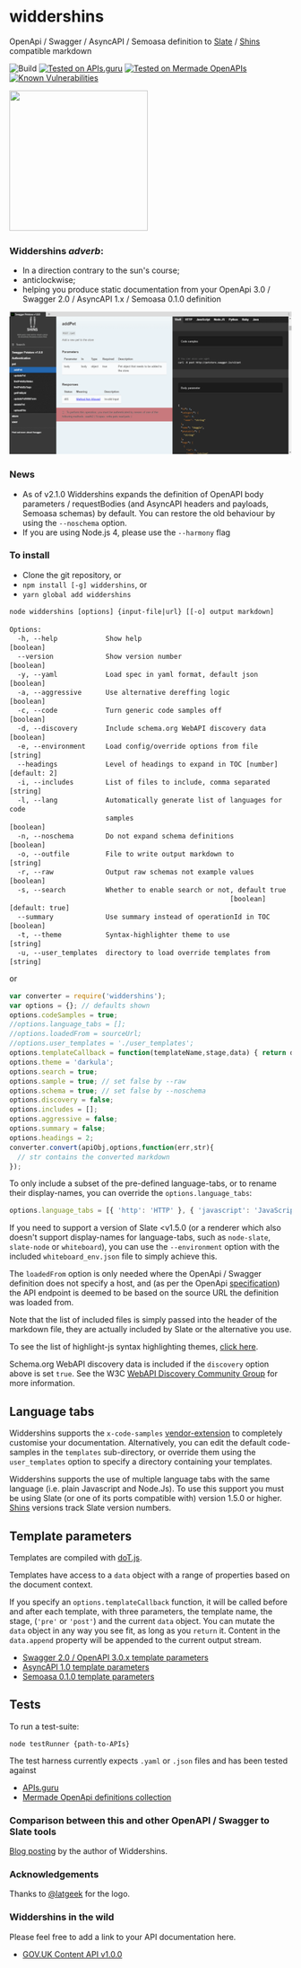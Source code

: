 # widdershins
OpenApi / Swagger / AsyncAPI / Semoasa definition to [Slate](https://github.com/lord/slate) /
[Shins](https://github.com/mermade/shins) compatible markdown

![Build](https://img.shields.io/travis/Mermade/widdershins/master.svg) [![Tested on APIs.guru](https://api.apis.guru/badges/tested_on.svg)](https://APIs.guru) [![Tested on Mermade OpenAPIs](https://img.shields.io/badge/Additional%20Specs-419-brightgreen.svg)](https://github.com/mermade/openapi_specifications)
[![Known Vulnerabilities](https://snyk.io/test/npm/widdershins/badge.svg)](https://snyk.io/test/npm/widdershins)

<img src="http://mermade.github.io/widdershins/logo.png" width="247px" height="250px" />

### Widdershins *adverb*:
* In a direction contrary to the sun's course;
* anticlockwise;
* helping you produce static documentation from your OpenApi 3.0 / Swagger 2.0 / AsyncAPI 1.x / Semoasa 0.1.0 definition

![Widdershins screenshot](https://github.com/Mermade/oa2s-comparison/blob/master/docs/widdershins.png?raw=true)

### News

* As of v2.1.0 Widdershins expands the definition of OpenAPI body parameters / requestBodies (and AsyncAPI headers and payloads, Semoasa schemas) by default. You can restore the old behaviour by using the `--noschema` option.
* If you are using Node.js 4, please use the `--harmony` flag

### To install

* Clone the git repository, or
* `npm install [-g] widdershins`, or
* `yarn global add widdershins`

```
node widdershins [options] {input-file|url} [[-o] output markdown]

Options:
  -h, --help            Show help                                      [boolean]
  --version             Show version number                            [boolean]
  -y, --yaml            Load spec in yaml format, default json         [boolean]
  -a, --aggressive      Use alternative dereffing logic                [boolean]
  -c, --code            Turn generic code samples off                  [boolean]
  -d, --discovery       Include schema.org WebAPI discovery data       [boolean]
  -e, --environment     Load config/override options from file          [string]
  --headings            Level of headings to expand in TOC [number] [default: 2]
  -i, --includes        List of files to include, comma separated       [string]
  -l, --lang            Automatically generate list of languages for code
                        samples                                        [boolean]
  -n, --noschema        Do not expand schema definitions               [boolean]
  -o, --outfile         File to write output markdown to                [string]
  -r, --raw             Output raw schemas not example values          [boolean]
  -s, --search          Whether to enable search or not, default true
                                                       [boolean] [default: true]
  --summary             Use summary instead of operationId in TOC      [boolean]
  -t, --theme           Syntax-highlighter theme to use                 [string]
  -u, --user_templates  directory to load override templates from       [string]
```

or


```javascript
var converter = require('widdershins');
var options = {}; // defaults shown
options.codeSamples = true;
//options.language_tabs = [];
//options.loadedFrom = sourceUrl;
//options.user_templates = './user_templates';
options.templateCallback = function(templateName,stage,data) { return data };
options.theme = 'darkula';
options.search = true;
options.sample = true; // set false by --raw
options.schema = true; // set false by --noschema
options.discovery = false;
options.includes = [];
options.aggressive = false;
options.summary = false;
options.headings = 2;
converter.convert(apiObj,options,function(err,str){
  // str contains the converted markdown
});
```

To only include a subset of the pre-defined language-tabs, or to rename their display-names, you can override the `options.language_tabs`:

```javascript
options.language_tabs = [{ 'http': 'HTTP' }, { 'javascript': 'JavaScript' }, { 'javascript--nodejs': 'Node.JS' }, { 'python': 'Python' }, { 'ruby': 'Ruby' }];
```

If you need to support a version of Slate \<v1.5.0 (or a renderer which also doesn't support display-names for language-tabs, such as `node-slate`, `slate-node` or `whiteboard`), you can use the `--environment` option with the included `whiteboard_env.json` file to simply achieve this.

The `loadedFrom` option is only needed where the OpenApi / Swagger definition does not specify a host, and (as per the OpenApi [specification](https://github.com/OAI/OpenAPI-Specification/blob/master/versions/2.0.md#fixed-fields)) the API endpoint is deemed to be based on the source URL
the definition was loaded from.

Note that the list of included files is simply passed into the header of the markdown file, they are actually included by Slate or the alternative you use.

To see the list of highlight-js syntax highlighting themes, [click here](https://highlightjs.org/static/demo/).

Schema.org WebAPI discovery data is included if the `discovery` option above is set `true`. See the W3C [WebAPI Discovery Community Group](https://www.w3.org/community/web-api-discovery/) for more information.

## Language tabs

Widdershins supports the `x-code-samples` [vendor-extension](https://github.com/Rebilly/ReDoc/blob/master/docs/redoc-vendor-extensions.md#operation-object-vendor-extensions) to completely customise your documentation. Alternatively, you can edit the default code-samples in the `templates` sub-directory, or override them using the `user_templates` option to specify a directory containing your templates.

Widdershins supports the use of multiple language tabs with the same language (i.e. plain Javascript and Node.Js). To use this support you must be using Slate (or one of its ports compatible with) version 1.5.0 or higher. [Shins](https://github.com/mermade/shins) versions track Slate version numbers.

## Template parameters

Templates are compiled with [doT.js](https://github.com/olado/doT#readme).

Templates have access to a `data` object with a range of properties based on the document context.

If you specify an `options.templateCallback` function, it will be called before and after each template, with three parameters, the template name, the stage, (`'pre'` or `'post'`) and the current `data` object. You can mutate the `data` object in any way you see fit, as long as you `return` it. Content in the `data.append` property will be appended to the current output stream.

* [Swagger 2.0 / OpenAPI 3.0.x template parameters](/templates/openapi3/README.md)
* [AsyncAPI 1.0 template parameters](/templates/asyncapi/README.md)
* [Semoasa 0.1.0 template parameters](/templates/semoasa/README.md)

## Tests

To run a test-suite:

```
node testRunner {path-to-APIs}
```

The test harness currently expects `.yaml` or `.json` files and has been tested against

* [APIs.guru](https://github.com/APIs-guru/openapi-directory)
* [Mermade OpenApi definitions collection](https://github.com/mermade/openapi-definitions)

### Comparison between this and other OpenAPI / Swagger to Slate tools

[Blog posting](https://dev.to/mikeralphson/comparison-of-various-openapiswagger-to-slate-conversion-tools) by the author of Widdershins.

### Acknowledgements

Thanks to [@latgeek](https://github.com/LatGeek) for the logo.

### Widdershins in the wild

Please feel free to add a link to your API documentation here.

* [GOV.UK Content API v1.0.0](https://content-api.publishing.service.gov.uk/reference.html)

